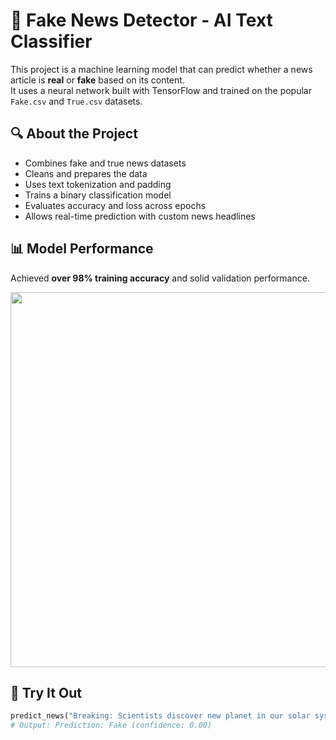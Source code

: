 # 📰 Fake News Detector - AI Text Classifier

This project is a machine learning model that can predict whether a news article is **real** or **fake** based on its content.  
It uses a neural network built with TensorFlow and trained on the popular `Fake.csv` and `True.csv` datasets.

## 🔍 About the Project

- Combines fake and true news datasets
- Cleans and prepares the data
- Uses text tokenization and padding
- Trains a binary classification model
- Evaluates accuracy and loss across epochs
- Allows real-time prediction with custom news headlines

## 📊 Model Performance

Achieved **over 98% training accuracy** and solid validation performance.

<img src="path/to/your/accuracy_loss_plot.png" width="600">

## 🧪 Try It Out

```python
predict_news("Breaking: Scientists discover new planet in our solar system")
# Output: Prediction: Fake (confidence: 0.00)
